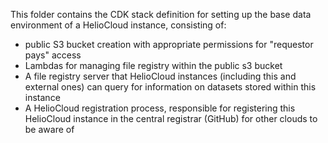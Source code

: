 This folder contains the CDK stack definition for setting up the base data environment of a HelioCloud instance, consisting of:
- public S3 bucket creation with appropriate permissions for "requestor pays" access
- Lambdas for managing file registry within the public s3 bucket
- A file registry server that HelioCloud instances (including this and external ones) can query for information on datasets stored within this instance
- A HelioCloud registration process, responsible for registering this HelioCloud instance in the central registrar (GitHub) for other clouds to be aware of
